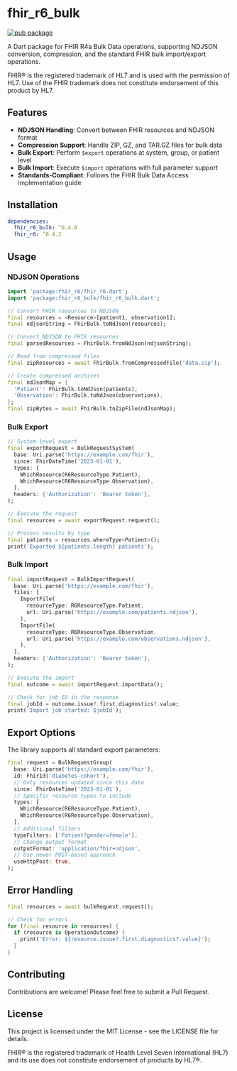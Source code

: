 # fhir_r6_bulk

[![pub package](https://img.shields.io/pub/v/fhir_r6_bulk.svg)](https://pub.dev/packages/fhir_r6_bulk)

A Dart package for FHIR R4a Bulk Data operations, supporting NDJSON conversion, compression, and the standard FHIR bulk import/export operations.

FHIR® is the registered trademark of HL7 and is used with the permission of HL7. Use of the FHIR trademark does not constitute endorsement of this product by HL7.

## Features

- **NDJSON Handling**: Convert between FHIR resources and NDJSON format
- **Compression Support**: Handle ZIP, GZ, and TAR.GZ files for bulk data
- **Bulk Export**: Perform `$export` operations at system, group, or patient level
- **Bulk Import**: Execute `$import` operations with full parameter support
- **Standards-Compliant**: Follows the FHIR Bulk Data Access implementation guide

## Installation

```yaml
dependencies:
  fhir_r6_bulk: ^0.4.0
  fhir_r6: ^0.4.2
```

## Usage

### NDJSON Operations

```dart
import 'package:fhir_r6/fhir_r6.dart';
import 'package:fhir_r6_bulk/fhir_r6_bulk.dart';

// Convert FHIR resources to NDJSON
final resources = <Resource>[patient1, observation1];
final ndjsonString = FhirBulk.toNdJson(resources);

// Convert NDJSON to FHIR resources
final parsedResources = FhirBulk.fromNdJson(ndjsonString);

// Read from compressed files
final zipResources = await FhirBulk.fromCompressedFile('data.zip');

// Create compressed archives
final ndJsonMap = {
  'Patient': FhirBulk.toNdJson(patients),
  'Observation': FhirBulk.toNdJson(observations),
};
final zipBytes = await FhirBulk.toZipFile(ndJsonMap);
```

### Bulk Export

```dart
// System-level export
final exportRequest = BulkRequestSystem(
  base: Uri.parse('https://example.com/fhir'),
  since: FhirDateTime('2023-01-01'),
  types: [
    WhichResource(R6ResourceType.Patient),
    WhichResource(R6ResourceType.Observation),
  ],
  headers: {'Authorization': 'Bearer token'},
);

// Execute the request
final resources = await exportRequest.request();

// Process results by type
final patients = resources.whereType<Patient>();
print('Exported ${patients.length} patients');
```

### Bulk Import

```dart
final importRequest = BulkImportRequest(
  base: Uri.parse('https://example.com/fhir'),
  files: [
    ImportFile(
      resourceType: R6ResourceType.Patient,
      url: Uri.parse('https://example.com/patients.ndjson'),
    ),
    ImportFile(
      resourceType: R6ResourceType.Observation,
      url: Uri.parse('https://example.com/observations.ndjson'),
    ),
  ],
  headers: {'Authorization': 'Bearer token'},
);

// Execute the import
final outcome = await importRequest.importData();

// Check for job ID in the response
final jobId = outcome.issue?.first.diagnostics?.value;
print('Import job started: $jobId');
```

## Export Options

The library supports all standard export parameters:

```dart
final request = BulkRequestGroup(
  base: Uri.parse('https://example.com/fhir'),
  id: FhirId('diabetes-cohort'),
  // Only resources updated since this date
  since: FhirDateTime('2023-01-01'),
  // Specific resource types to include
  types: [
    WhichResource(R6ResourceType.Patient),
    WhichResource(R6ResourceType.Observation),
  ],
  // Additional filters
  typeFilters: ['Patient?gender=female'],
  // Change output format
  outputFormat: 'application/fhir+ndjson',
  // Use newer POST-based approach
  useHttpPost: true,
);
```

## Error Handling

```dart
final resources = await bulkRequest.request();

// Check for errors
for (final resource in resources) {
  if (resource is OperationOutcome) {
    print('Error: ${resource.issue?.first.diagnostics?.value}');
  }
}
```

## Contributing

Contributions are welcome! Please feel free to submit a Pull Request.

## License

This project is licensed under the MIT License - see the LICENSE file for details.

FHIR® is the registered trademark of Health Level Seven International (HL7) and its use does not constitute endorsement of products by HL7®.